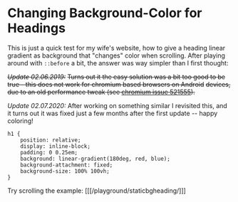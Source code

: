 # Changing Background-Color for Headings

This is just a quick test for my wife's website, how to give a heading linear gradient as background that "changes" color when scrolling.
After playing around with `::before` a bit, the answer was way simpler than I first thought:

*~~Update 02.06.2019:~~* ~~Turns out it the easy solution was a bit too good to be true - this does not work for chromium based browsers on Android~~
~~devices, due to an old performance tweak (see [chromium issue 521555](https://bugs.chromium.org/p/chromium/issues/detail?id=521555)).~~

*Update 02.07.2020:* After working on something similar I revisited this, and it turns out it was fixed just a few months after the first update -- happy coloring!

```
h1 {
    position: relative;
    display: inline-block;
    padding: 0 0.25em;
    background: linear-gradient(180deg, red, blue);
    background-attachment: fixed;
    background-size: 100% 100vh;
}
```

Try scrolling the example:
[[[/playground/staticbgheading/]]]